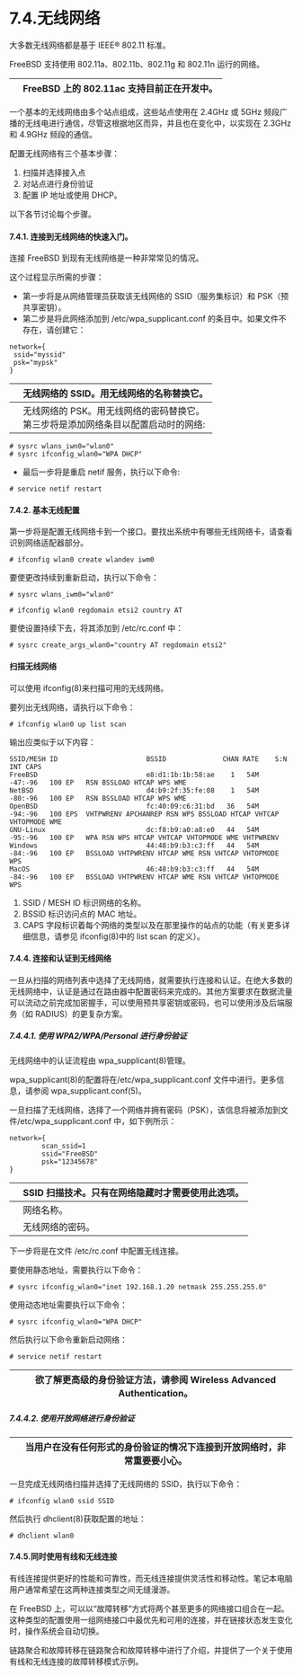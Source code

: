 # 7.4.无线网络

大多数无线网络都是基于 IEEE® 802.11 标准。

FreeBSD 支持使用 802.11a、802.11b、802.11g 和 802.11n 运行的网络。

|  | FreeBSD 上的 802.11ac 支持目前正在开发中。|
| -- | -------------------------------------------- |

一个基本的无线网络由多个站点组成，这些站点使用在 2.4GHz 或 5GHz 频段广播的无线电进行通信，尽管这根据地区而异，并且也在变化中，以实现在 2.3GHz 和 4.9GHz 频段的通信。

配置无线网络有三个基本步骤：

1. 扫描并选择接入点
2. 对站点进行身份验证
3. 配置 IP 地址或使用 DHCP。

以下各节讨论每个步骤。

#### 7.4.1. 连接到无线网络的快速入门。

连接 FreeBSD 到现有无线网络是一种非常常见的情况。

这个过程显示所需的步骤：

* 第一步将是从网络管理员获取该无线网络的 SSID（服务集标识）和 PSK（预共享密钥）。
* 第二步是将此网络添加到 /etc/wpa_supplicant.conf 的条目中。如果文件不存在，请创建它：

```
network={
 ssid="myssid" 
 psk="mypsk" 
}
```

|  | 无线网络的 SSID。用无线网络的名称替换它。                            |
| -- | ------------------------------------------------------------------------------------- |
|  | 无线网络的 PSK。用无线网络的密码替换它。<br />第三步将是添加网络条目以配置启动时的网络: |

```
# sysrc wlans_iwn0="wlan0"
# sysrc ifconfig_wlan0="WPA DHCP"
```

* 最后一步将是重启 netif 服务，执行以下命令:

```
# service netif restart
```

#### 7.4.2. 基本无线配置

第一步将是配置无线网络卡到一个接口。要找出系统中有哪些无线网络卡，请查看识别网络适配器部分。

```
# ifconfig wlan0 create wlandev iwm0
```

要使更改持续到重新启动，执行以下命令：

```
# sysrc wlans_iwm0="wlan0"
```

```
# ifconfig wlan0 regdomain etsi2 country AT
```

要使设置持续下去，将其添加到 /etc/rc.conf 中：

```
# sysrc create_args_wlan0="country AT regdomain etsi2"
```

#### 扫描无线网络

可以使用 ifconfig(8)来扫描可用的无线网络。

要列出无线网络，请执行以下命令：

```
# ifconfig wlan0 up list scan
```

输出应类似于以下内容：

```
SSID/MESH ID                      BSSID              CHAN RATE    S:N     INT CAPS
FreeBSD                           e8:d1:1b:1b:58:ae    1   54M  -47:-96   100 EP   RSN BSSLOAD HTCAP WPS WME
NetBSD                            d4:b9:2f:35:fe:08    1   54M  -80:-96   100 EP   RSN BSSLOAD HTCAP WPS WME
OpenBSD                           fc:40:09:c6:31:bd   36   54M  -94:-96   100 EPS  VHTPWRENV APCHANREP RSN WPS BSSLOAD HTCAP VHTCAP VHTOPMODE WME
GNU-Linux                         dc:f8:b9:a0:a8:e0   44   54M  -95:-96   100 EP   WPA RSN WPS HTCAP VHTCAP VHTOPMODE WME VHTPWRENV
Windows                           44:48:b9:b3:c3:ff   44   54M  -84:-96   100 EP   BSSLOAD VHTPWRENV HTCAP WME RSN VHTCAP VHTOPMODE WPS
MacOS                             46:48:b9:b3:c3:ff   44   54M  -84:-96   100 EP   BSSLOAD VHTPWRENV HTCAP WME RSN VHTCAP VHTOPMODE WPS
```

1. SSID / MESH ID 标识网络的名称。
2. BSSID 标识访问点的 MAC 地址。
3. CAPS 字段标识着每个网络的类型以及在那里操作的站点的功能（有关更多详细信息，请参见 ifconfig(8)中的 list scan 的定义）。

#### 7.4.4. 连接和认证到无线网络

一旦从扫描的网络列表中选择了无线网络，就需要执行连接和认证。在绝大多数的无线网络中，认证是通过在路由器中配置密码来完成的。其他方案要求在数据流量可以流动之前完成加密握手，可以使用预共享密钥或密码，也可以使用涉及后端服务（如 RADIUS）的更复杂方案。

##### 7.4.4.1. 使用 WPA2/WPA/Personal 进行身份验证

无线网络中的认证流程由 wpa_supplicant(8)管理。

wpa_supplicant(8)的配置将在/etc/wpa_supplicant.conf 文件中进行。更多信息，请参阅 wpa_supplicant.conf(5)。

一旦扫描了无线网络，选择了一个网络并拥有密码（PSK），该信息将被添加到文件/etc/wpa_supplicant.conf 中，如下例所示：

```
network={
        scan_ssid=1 
        ssid="FreeBSD" 
        psk="12345678" 
}
```

|  | SSID 扫描技术。只有在网络隐藏时才需要使用此选项。|
| -- | --------------------------------------------------- |
|  | 网络名称。                         |
|  | 无线网络的密码。                   |

下一步将是在文件 /etc/rc.conf 中配置无线连接。

要使用静态地址，需要执行以下命令：

```
# sysrc ifconfig_wlan0="inet 192.168.1.20 netmask 255.255.255.0"
```

使用动态地址需要执行以下命令：

```
# sysrc ifconfig_wlan0="WPA DHCP"
```

然后执行以下命令重新启动网络：

```
# service netif restart
```

|  | 欲了解更高级的身份验证方法，请参阅 Wireless Advanced Authentication。|
| -- | ----------------------------------------------------------------------- |

##### 7.4.4.2. 使用开放网络进行身份验证

|  | 当用户在没有任何形式的身份验证的情况下连接到开放网络时，非常重要要小心。|
| -- | -------------------------------------------------------------------------- |

一旦完成无线网络扫描并选择了无线网络的 SSID，执行以下命令：

```
# ifconfig wlan0 ssid SSID
```

然后执行 dhclient(8)获取配置的地址：

```
# dhclient wlan0
```

#### 7.4.5.同时使用有线和无线连接

有线连接提供更好的性能和可靠性，而无线连接提供灵活性和移动性。笔记本电脑用户通常希望在这两种连接类型之间无缝漫游。

在 FreeBSD 上，可以以“故障转移”方式将两个甚至更多的网络接口组合在一起。这种类型的配置使用一组网络接口中最优先和可用的连接，并在链接状态发生变化时，操作系统会自动切换。

链路聚合和故障转移在链路聚合和故障转移中进行了介绍，并提供了一个关于使用有线和无线连接的故障转移模式示例。
